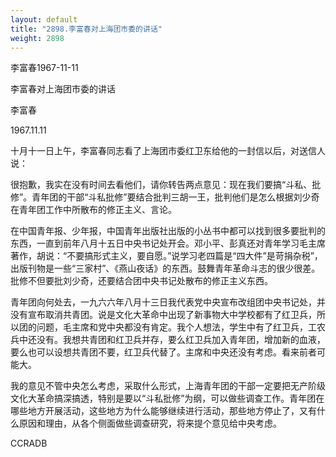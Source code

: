```yaml
---
layout: default
title: "2898.李富春对上海团市委的讲话"
weight: 2898
---
```


李富春1967-11-11

李富春对上海团市委的讲话

李富春

1967.11.11

十月十一日上午，李富春同志看了上海团市委红卫东给他的一封信以后，对送信人说：

很抱歉，我实在没有时间去看他们，请你转告两点意见：现在我们要搞“斗私、批修”。青年团的干部“斗私批修”要结合批判三胡一王，批判他们是怎么根据刘少奇在青年团工作中所散布的修正主义、言论。

在中国青年报、少年报，中国青年出版社出版的小丛书中都可以找到很多要批判的东西，一直到前年八月十五日中央书记处开会。邓小平、彭真还对青年学习毛主席著作，胡说：“不要搞形式主义，要自愿。”说学习老四篇是“四大件”是苛捐杂税”，出版刊物是一些“三家村”、《燕山夜话》的东西。鼓舞青年革命斗志的很少很差。批修不但要批刘少奇，还要结合团中央书记处散布的修正主义东西。

青年团向何处去，一九六六年八月十三日我代表党中央宣布改组团中央书记处，并没有宣布取消共青团。说是文化大革命中出现了新事物大中学校都有了红卫兵，所以团的问题，毛主席和党中央都没有肯定。我个人想法，学生中有了红卫兵，工农兵中还没有。我想共青团和红卫兵并存，要么红卫兵加入青年团，增加新的血液，要么也可以设想共青团不要，红卫兵代替了。主席和中央还没有考虑。看来前者可能大。

我的意见不管中央怎么考虑，采取什么形式，上海青年团的干部一定要把无产阶级文化大革命搞深搞透，特别是要以“斗私批修”为纲，可以做些调查工作。青年团在哪些地方开展活动，这些地方为什么能够继续进行活动，那些地方停止了，又有什么原因和理由，从各个侧面做些调查研究，将来提个意见给中央考虑。

CCRADB

